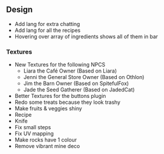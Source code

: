 ## Design
- Add lang for extra chatting
- Add lang for all the recipes
- Hovering over array of ingredients shows all of them in bar

### Textures
- New Textures for the following NPCS
    - Liara the Café Owner              (Based on Liara)
    - Jenni the General Store Owner     (Based on Othlon)
    - Jim the Barn Owner                (Based on SpitefulFox)
    - Jade the Seed Gatherer            (Based on JadedCat)
- Better Textures for the buttons plugin
- Redo some treats because they look trashy
- Make fruits & veggies shiny
- Recipe
- Knife
- Fix small steps 
- Fix UV mapping
- Make rocks have 1 colour
- Remove vibrant mine deco